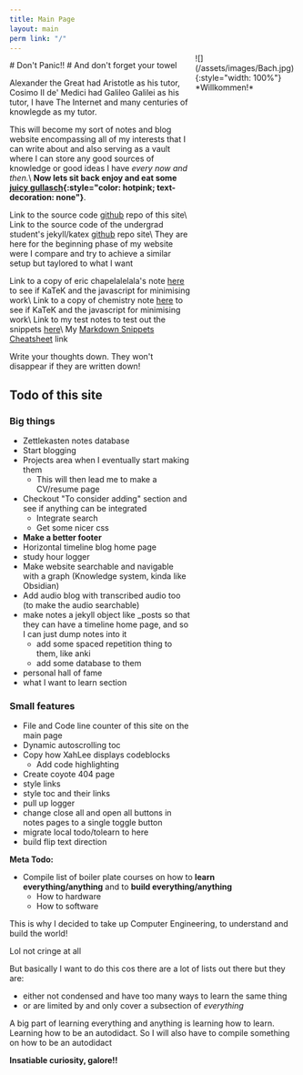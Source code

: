 ```yaml
---
title: Main Page
layout: main
perm link: "/"
---
```

<div style="display: flex; flex-direction: row;">
<div style="flex-grow: 1">
# Don't Panic!! #
And don't forget your towel

Alexander the Great had Aristotle as his tutor, Cosimo II de' Medici had Galileo Galilei as his tutor, I have The Internet and many centuries of knowlegde as my tutor.

This will become my sort of notes and blog website encompassing all of my
interests that I can write about and also serving as a vault where I can store
any good sources of knowledge or good ideas I have *every now and then.*\\
**Now lets sit back enjoy and eat some [juicy gullasch](https://www.google.com/search?gs_ssp=eJzj4tTP1TcwzDI3LTJgdGDw4kgvzclJLE7OAABHzAae&q=gullasch&oq=gullasch&aqs=chrome.1.0i355i512j46i512j0i512l2j46i512j0i10i512l3.4758j1j7&sourceid=chrome&ie=UTF-8){:style="color: hotpink; text-decoration: none"}**.

Link to the source code [github](https://github.com/GiulianoPalazzi/giulianopalazzi.github.io) repo of this site\\
Link to the source code of the undergrad student's jekyll/katex <a href="https://github.com/eric-chapdelaine/eric-chapdelaine.github.io" target="_blank">github</a> repo site\\
They are here for the beginning phase of my website were I compare and try to achieve a similar setup but taylored to what I want

Link to a copy of eric chapelalelala's note [here](/notes/math1341) to see if KaTeK and the javascript for minimising work\\
Link to a copy of chemistry note [here](/uni/chem/the_atom) to see if KaTeK and the javascript for minimising work\\
Link to my test notes to test out the snippets [here](/notes/testnote)\\
My [Markdown Snippets Cheatsheet](/notes/cheatsheet) link

Write your thoughts down. They won't disappear if they are written down!

## Todo of this site

### Big things
* Zettlekasten notes database
* Start blogging
* Projects area when I eventually start making them
	* This will then lead me to make a CV/resume page
* Checkout "To consider adding" section and see if anything can be integrated
	* Integrate search
	* Get some nicer css
* **Make a better footer**
* Horizontal timeline blog home page
* study hour logger
* Make website searchable and navigable with a graph (Knowledge system, kinda like Obsidian)
* Add audio blog with transcribed audio too (to make the audio searchable)
* make notes a jekyll object like \_posts so that they can have a timeline home page, and so I can just dump notes into it
	* add some spaced repetition thing to them, like anki
	* add some database to them
* personal hall of fame
* what I want to learn section

### Small features
* File and Code line counter of this site on the main page
* Dynamic autoscrolling toc
* Copy how XahLee displays codeblocks
	* Add code highlighting
* Create coyote 404 page
* style links
* style toc and their links
* pull up logger
* change close all and open all buttons in notes pages to a single toggle button
* migrate local todo/tolearn to here
* build flip text direction

</div>
<div class="bach" style="margin-top: -12px; margin-left: 8px; margin-right: 4px;">
![](/assets/images/Bach.jpg){:style="width: 100%"}
*Willkommen!*
</div>
</div>

<div class="note-block">
<strong>Meta Todo:</strong>

* Compile list of boiler plate courses on how to **learn everything/anything** and to **build everything/anything**
	* How to hardware
	* How to software

This is why I decided to take up Computer Engineering, to understand and build the world!

</div>
Lol not cringe at all

But basically I want to do this cos there are a lot of lists out there but they
are: 
* either not condensed and have too many ways to learn the same thing 
* or are limited by and only cover a subsection of *everything*

A big part of learning everything and anything is learning how to learn.
Learning how to be an autodidact. So I will also have to compile something on
how to be an autodidact

**Insatiable curiosity, galore!!**
